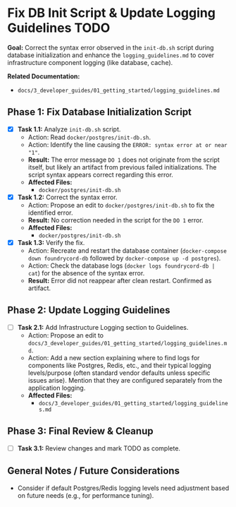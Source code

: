 # Fix DB Init Script & Update Logging Guidelines TODO

**Goal:** Correct the syntax error observed in the `init-db.sh` script during database initialization and enhance the `logging_guidelines.md` to cover infrastructure component logging (like database, cache).

**Related Documentation:**
*   `docs/3_developer_guides/01_getting_started/logging_guidelines.md`

## Phase 1: Fix Database Initialization Script

*   [x] **Task 1.1:** Analyze `init-db.sh` script.
    *   Action: Read `docker/postgres/init-db.sh`.
    *   Action: Identify the line causing the `ERROR: syntax error at or near "1"`.
    *   **Result:** The error message `DO 1` does not originate from the script itself, but likely an artifact from previous failed initializations. The script syntax appears correct regarding this error.
    *   **Affected Files:**
        *   `docker/postgres/init-db.sh`
*   [x] **Task 1.2:** Correct the syntax error.
    *   Action: Propose an edit to `docker/postgres/init-db.sh` to fix the identified error.
    *   **Result:** No correction needed in the script for the `DO 1` error.
    *   **Affected Files:**
        *   `docker/postgres/init-db.sh`
*   [x] **Task 1.3:** Verify the fix.
    *   Action: Recreate and restart the database container (`docker-compose down foundrycord-db` followed by `docker-compose up -d postgres`).
    *   Action: Check the database logs (`docker logs foundrycord-db | cat`) for the absence of the syntax error.
    *   **Result:** Error did not reappear after clean restart. Confirmed as artifact.

## Phase 2: Update Logging Guidelines

*   [ ] **Task 2.1:** Add Infrastructure Logging section to Guidelines.
    *   Action: Propose an edit to `docs/3_developer_guides/01_getting_started/logging_guidelines.md`.
    *   Action: Add a new section explaining where to find logs for components like Postgres, Redis, etc., and their typical logging levels/purpose (often standard vendor defaults unless specific issues arise). Mention that they are configured separately from the application logging.
    *   **Affected Files:**
        *   `docs/3_developer_guides/01_getting_started/logging_guidelines.md`

## Phase 3: Final Review & Cleanup

*   [ ] **Task 3.1:** Review changes and mark TODO as complete.

## General Notes / Future Considerations

*   Consider if default Postgres/Redis logging levels need adjustment based on future needs (e.g., for performance tuning). 